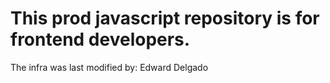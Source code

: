 # This prod javascript repository is for frontend developers.
The infra was last modified by: Edward Delgado
